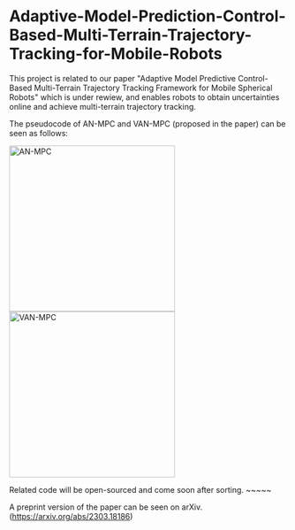 # Adaptive-Model-Prediction-Control-Based-Multi-Terrain-Trajectory-Tracking-for-Mobile-Robots
This project is related to our paper "Adaptive Model Predictive Control-Based Multi-Terrain Trajectory Tracking Framework for Mobile Spherical Robots" which is under rewiew, and enables robots to obtain uncertainties online and achieve multi-terrain trajectory tracking. 

The pseudocode of AN-MPC and VAN-MPC (proposed in the paper) can be seen as follows:

<img height="300" alt="AN-MPC" src="https://user-images.githubusercontent.com/52565676/224931874-f3cb93b0-bdb6-44f3-bc28-cde5c7540617.png">    <img height="300" alt="VAN-MPC" src="https://user-images.githubusercontent.com/52565676/224931890-6c5420c6-a9df-440b-b77d-b0336871095a.png">

Related code will be open-sourced and come soon after sorting. ~~~~~

A preprint version of the paper can be seen on arXiv. (https://arxiv.org/abs/2303.18186)
